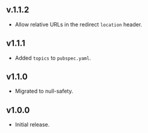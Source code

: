 ## v.1.1.2
 * Allow relative URLs in the redirect `location` header.

## v1.1.1
 * Added `topics` to `pubspec.yaml`.

## v1.1.0
 * Migrated to null-safety.

## v1.0.0
 * Initial release.
